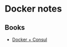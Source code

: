 # Docker notes

## Books

* [Docker + Consul](https://www.safaribooksonline.com/library/view/docker-in-the/9781939902184/ch15.html#idp6134288)
